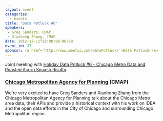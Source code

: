```yaml
---
layout: event
categories: 
  - events
title: "Data Potluck #6"
speakers:
 - Greg Sanders, CMAP
 - Xiaohong Zhang, CMAP
date: 2012-12-11T18:00:00-06:00
event_id: 37
sponsor: <a href='http://www.meetup.com/DataPotluck/'>Data Potluck</a>
---
```


Joint meeting with [Holiday Data Potluck #6 - Chicago Metro Data and Roasted Acorn Squash Risotto](http://www.meetup.com/DataPotluck/events/87658942/).

### [Chicago Metropolitan Agency for Planning](http://www.cmap.illinois.gov/) (CMAP)
We're very excited to have Greg Sanders and Xiaohong Zhang from the Chicago Metropolitan Agency for Planning talk about the Chicago Metro area data, their APIs and provide a historical context with his work on IDEA and the open data efforts in the City of Chicago and surrounding Chicago Metropolitan region.